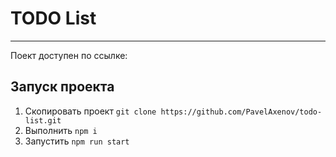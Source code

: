 # TODO List
___

Поект доступен по ссылке: 

## Запуск проекта
1. Скопировать проект ```git clone https://github.com/PavelAxenov/todo-list.git```
2. Выполнить ```npm i```
3. Запустить ```npm run start```